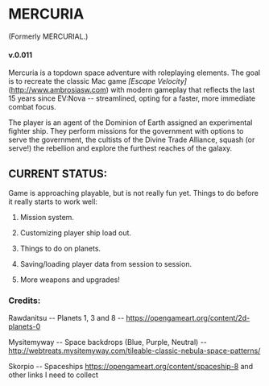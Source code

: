 # MERCURIA
(Formerly MERCURIAL.)

#### v.0.011

Mercuria is a topdown space adventure with roleplaying elements. The goal is to
recreate the classic Mac game _[Escape Velocity]_ (http://www.ambrosiasw.com) with modern gameplay that reflects the last 15 years since EV:Nova -- streamlined, opting for a faster, more immediate combat focus.

The player is an agent of the Dominion of Earth assigned an experimental fighter ship. They perform missions for the government with options to serve the government, the cultists of the Divine Trade Alliance, squash (or serve!) the rebellion and explore the furthest reaches of the galaxy.

## CURRENT STATUS:
Game is approaching playable, but is not really fun yet. Things to do before it really starts to work well:

1. Mission system.

2. Customizing player ship load out.

3. Things to do on planets.

4. Saving/loading player data from session to session.

5. More weapons and upgrades!


### Credits:

Rawdanitsu -- Planets 1, 3 and 8 -- https://opengameart.org/content/2d-planets-0

Mysitemyway -- Space backdrops (Blue, Purple, Neutral) -- http://webtreats.mysitemyway.com/tileable-classic-nebula-space-patterns/

Skorpio -- Spaceships https://opengameart.org/content/spaceship-8 and other links I need to collect


